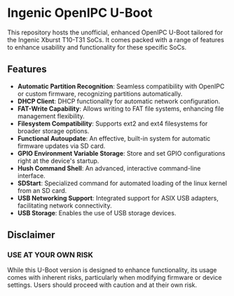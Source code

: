 # Ingenic OpenIPC U-Boot

This repository hosts the unofficial, enhanced OpenIPC U-Boot tailored for the Ingenic Xburst T10-T31 SoCs. It comes packed with a range of features to enhance usability and functionality for these specific SoCs.

## Features

- **Automatic Partition Recognition**: Seamless compatibility with OpenIPC or custom firmware, recognizing partitions automatically.
- **DHCP Client**: DHCP functionality for automatic network configuration.
- **FAT-Write Capability**: Allows writing to FAT file systems, enhancing file management flexibility.
- **Filesystem Compatibility**: Supports ext2 and ext4 filesystems for broader storage options.
- **Functional Autoupdate**: An effective, built-in system for automatic firmware updates via SD card.
- **GPIO Environment Variable Storage**: Store and set GPIO configurations right at the device's startup.
- **Hush Command Shell**: An advanced, interactive command-line interface.
- **SDStart**: Specialized command for automated loading of the linux kernel from an SD card.
- **USB Networking Support**: Integrated support for ASIX USB adapters, facilitating network connectivity.
- **USB Storage**: Enables the use of USB storage devices.

## Disclaimer
### **USE AT YOUR OWN RISK**
While this U-Boot version is designed to enhance functionality, its usage comes with inherent risks, particularly when modifying firmware or device settings. Users should proceed with caution and at their own risk.
